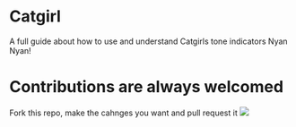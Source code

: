 # Catgirl
A full guide about how to use and understand Catgirls tone indicators Nyan Nyan!

# Contributions are always welcomed 
Fork this repo, make the cahnges you want and pull request it 
<a href="https://github.com/NereaCassian/catgirl">
  <img src="https://contributors-img.web.app/image?repo=NereaCassian/catgirl" />
</a>
